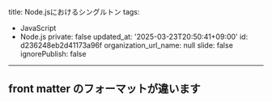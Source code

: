 title: Node.jsにおけるシングルトン
tags:
  - JavaScript
  - Node.js
private: false
updated_at: '2025-03-23T20:50:41+09:00'
id: d236248eb2d41173a96f
organization_url_name: null
slide: false
ignorePublish: false
---

## front matter のフォーマットが違います